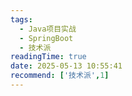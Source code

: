 ```yaml
---
tags:
  - Java项目实战
  - SpringBoot
  - 技术派
readingTime: true
date: 2025-05-13 10:55:41
recommend: ['技术派',1]
---
```


